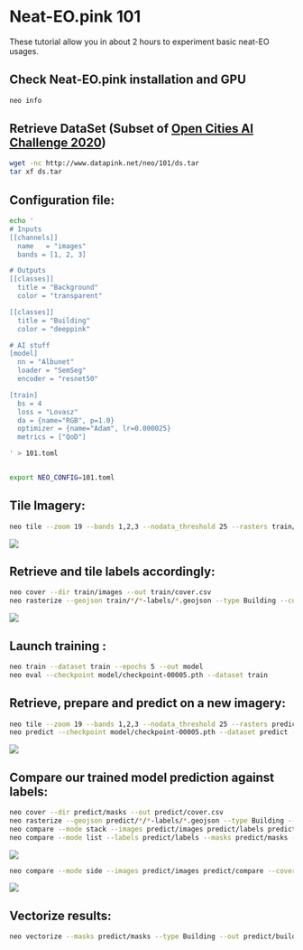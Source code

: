 # Neat-EO.pink 101

These tutorial allow you in about 2 hours to experiment basic neat-EO usages.


Check Neat-EO.pink installation and GPU
---------------------------------------
```bash
neo info
```


Retrieve DataSet (Subset of <a href="https://www.drivendata.org/competitions/60/building-segmentation-disaster-resilience">Open Cities AI Challenge 2020</a>)
---------------------------------
```bash
wget -nc http://www.datapink.net/neo/101/ds.tar
tar xf ds.tar
```

Configuration file:
-------------------

```bash
echo '
# Inputs
[[channels]]
  name   = "images"
  bands = [1, 2, 3]

# Outputs
[[classes]]
  title = "Background"
  color = "transparent"

[[classes]]
  title = "Building"
  color = "deeppink"

# AI stuff
[model]
  nn = "Albunet"
  loader = "SemSeg"
  encoder = "resnet50"

[train]
  bs = 4
  loss = "Lovasz"
  da = {name="RGB", p=1.0}
  optimizer = {name="Adam", lr=0.000025}
  metrics = ["QoD"]

' > 101.toml


export NEO_CONFIG=101.toml
```


Tile Imagery:
-------------
```bash
neo tile --zoom 19 --bands 1,2,3 --nodata_threshold 25 --rasters train/*/*[^-]/*tif --out train/images
```
<a href="http://www.datapink.net/neo/101/train/images/"><img src="img/101/images.png" /></a>


Retrieve and tile labels accordingly: 
-------------------------------------

```bash
neo cover --dir train/images --out train/cover.csv
neo rasterize --geojson train/*/*-labels/*.geojson --type Building --cover train/cover.csv --out train/labels
```
<a href="http://www.datapink.net/neo/101/train/labels/"><img src="img/101/labels.png" /></a>



Launch training :
-----------------

```bash
neo train --dataset train --epochs 5 --out model
neo eval --checkpoint model/checkpoint-00005.pth --dataset train
```


Retrieve, prepare and predict on a new imagery:
-----------------------------------------------
```bash
neo tile --zoom 19 --bands 1,2,3 --nodata_threshold 25 --rasters predict/*/*[^-]/*tif --out predict/images
neo predict --checkpoint model/checkpoint-00005.pth --dataset predict --metatiles --out predict/masks
```
<a href="http://www.datapink.net/neo/101/predict/masks/leaflet.html"><img src="img/101/predict_masks.png" /></a>

Compare our trained model prediction against labels:
----------------------------------------------------
```bash
neo cover --dir predict/masks --out predict/cover.csv
neo rasterize --geojson predict/*/*-labels/*.geojson --type Building --cover predict/cover.csv --out predict/labels
neo compare --mode stack --images predict/images predict/labels predict/masks --cover predict/cover.csv --out predict/compare
neo compare --mode list --labels predict/labels --masks predict/masks --max Building QoD 0.80 --cover predict/cover.csv --geojson --out predict/compare/tiles.json
```
<a href="http://www.datapink.net/neo/101/predict/compare/"><img src="img/101/predict_compare.png" /></a>

```bash
neo compare --mode side --images predict/images predict/compare --cover predict/cover.csv --out predict/compare_side
```
<a href="http://www.datapink.net/neo/101/predict/compare_side/"><img src="img/101/predict_compare_side.png" /></a>

Vectorize results:
------------------
```bash
neo vectorize --masks predict/masks --type Building --out predict/building.json
```
